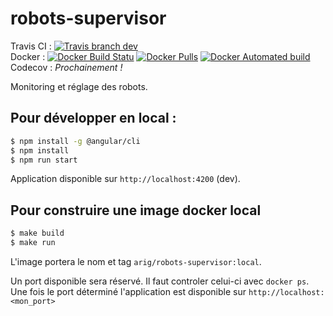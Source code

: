 # robots-supervisor

Travis CI : [![Travis branch dev](https://img.shields.io/travis/ARIG-Robotique/robots-supervisor/dev.svg?style=plastic)](https://travis-ci.org/ARIG-Robotique/robots-supervisor)\
Docker : [![Docker Build Statu](https://img.shields.io/docker/build/arig/robots-supervisor.svg?style=plastic)](https://hub.docker.com/r/arig/robots-supervisor/)
[![Docker Pulls](https://img.shields.io/docker/pulls/arig/robots-supervisor.svg?style=plastic)](https://hub.docker.com/r/arig/robots-supervisor/)
[![Docker Automated build](https://img.shields.io/docker/automated/arig/robots-supervisor.svg?style=plastic)](https://hub.docker.com/r/arig/robots-supervisor/)\
Codecov : *Prochainement !*

Monitoring et réglage des robots.

## Pour développer en local :

```bash
$ npm install -g @angular/cli
$ npm install
$ npm run start
```
Application disponible sur `http://localhost:4200` (dev).

## Pour construire une image docker local

```bash
$ make build
$ make run
``` 
L'image portera le nom et tag `arig/robots-supervisor:local`.

Un port disponible sera réservé. Il faut controler celui-ci avec `docker ps`.\
Une fois le port déterminé l'application est disponible sur `http://localhost:<mon_port>`


